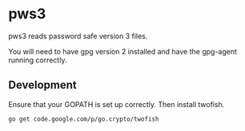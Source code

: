# pws3

pws3 reads password safe version 3 files.

You will need to have gpg version 2 installed and
have the gpg-agent running correctly.

## Development

Ensure that your GOPATH is set up correctly. Then 
install twofish.

    go get code.google.com/p/go.crypto/twofish

